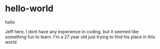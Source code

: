 # hello-world
hello


Jeff here, I dont have any experience in coding, but it seemed like something fun to learn.
I'm a 27 year old just trying to find his place in this world
